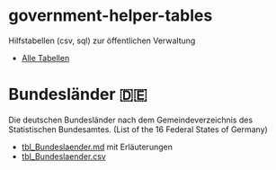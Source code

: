 # government-helper-tables
Hilfstabellen (csv, sql) zur öffentlichen Verwaltung

- [Alle Tabellen](https://github.com/schiersner/government-helper-tables/blob/main/tables/)

# Bundesländer :de:
Die deutschen Bundesländer nach dem Gemeindeverzeichnis des Statistischen Bundesamtes. (List of the 16 Federal States of Germany)
- [tbl_Bundeslaender.md](tables/tbl_Bundeslaender.md) mit Erläuterungen
- [tbl_Bundeslaender.csv](tables/tbl_Bundeslaender.csv)

